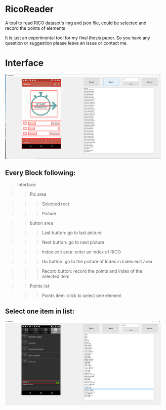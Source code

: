 # RicoReader
A tool to read RICO dataset's img and json file, could be selected and record the points of elements

It is just an experimental tool for my final thesis paper. So you have any question or suggestion please leave an issue or contact me.

# Interface

![interface](interface.png)

## Every Block following:

> interface

>>Pic area

>>>Selected rect

>>>Picture

>>button area

>>> Last button: go to last picture

>>> Next button: go to next picture

>>> Index edit area: enter an index of RICO

>>> Go button: go to the picture of Index in Index edit area

>>> Record button: record the points and index of the selected item

>> Points list

>>> Points item: click to select one element

## Select one item in list:

![select](select.png)

